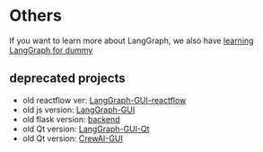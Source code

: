 # Others

If you want to learn more about LangGraph, we also have [learning LangGraph for dummy](https://github.com/LangGraph-GUI/LangGraph-learn)

## deprecated projects

* old reactflow ver: [LangGraph-GUI-reactflow](https://github.com/LangGraph-GUI/LangGraph-GUI-reactflow)
* old js version: [LangGraph-GUI](https://github.com/LangGraph-GUI/LangGraph-GUI/tree/0.6.1)
* old flask version: [backend](https://github.com/LangGraph-GUI/LangGraph-GUI-backend/tree/flask)
* old Qt version: [LangGraph-GUI-Qt](https://github.com/LangGraph-GUI/LangGraph-GUI-backend/tree/GUI-Qt)
* old Qt version: [CrewAI-GUI](https://github.com/LangGraph-GUI/CrewAI-GUI)